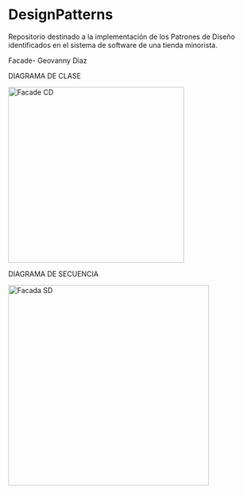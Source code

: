 # DesignPatterns
Repositorio destinado a la implementación de los Patrones de Diseño identificados en el sistema de software de una tienda minorista.

Facade- Geovanny Diaz

DIAGRAMA DE CLASE

<img width="354" alt="Facade CD" src="https://github.com/user-attachments/assets/18e19b42-ae14-49c2-985a-a3b4d27c583c">

DIAGRAMA DE SECUENCIA

<img width="404" alt="Facada SD" src="https://github.com/user-attachments/assets/d5587bcc-fb75-4909-b2e1-8da38cf488f0">
